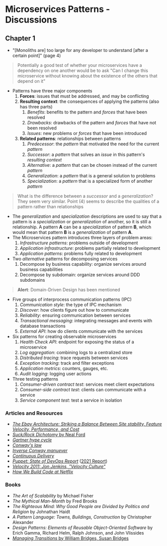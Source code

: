 # Microservices Patterns - Discussions

## Chapter 1

- "[Monoliths are] too large for any developer to understand [after a certain point]" (page 4)

> Potentially a good test of whether your microservices have a dependency on one another would be to ask "Can I change this microservice without knowing about the existence of the others that depend on it"

- Patterns have three major components
  1. **Forces**: issues that must be addressed, and may be conflicting
  2. **Resulting context**: the consequences of applying the patterns (also has three parts)
      1. _Benefits_: benefits to the pattern and _forces_ that have been resolved
      2. _Drawbacks_: drawbacks of the pattern and _forces_ that have not been resolved
      3. _Issues_: new problems or _forces_ that have been introduced
  3. **Related patterns**: relationships between patterns
      1. _Predecessor_: the _pattern_ that motivated the need for the current _pattern_
      2. _Successor_: a _pattern_ that solves an _issue_ in this pattern's _resulting context_
      3. _Alternative_: a _pattern_ that can be chosen instead of the current _pattern_
      4. _Generalization_: a _pattern_ that is a general solution to problems
      5. _Specialization_: a _pattern_ that is a specialized form of another _pattern_

> What is the difference between a _successor_ and a _generalization_? They seem very similar. Point (4) seems to describe the qualities of a pattern rather than relationships

- The _generalization_ and _specialization_ descriptions are used to say that a pattern is a _specialization_ or _generalization_ of another, so it is still a relationship. A pattern **A** can be a _specialization_ of pattern **B**, which would mean that pattern **B** is a _generalization_ of pattern **A**.
- The Microservices pattern introduces three layers of problem areas:
  1. _Infrastructure patterns_: problems outside of development
  2. _Application infrastructure_: problems partially related to development
  3. _Application patterns_: problems fully related to development
- Two _alternative_ patterns for decomposing services
  1. Decompose by business capability: organize services around business capabilities
  2. Decompose by subdomain: organize services around DDD subdomains

> **Alert**: Domain-Driven Design has been mentioned

- Five groups of interprocess communication patterns (IPC)
  1. _Communication style_: the type of IPC mechanism
  2. _Discover_: how clients figure out how to communicate
  3. _Reliability_: ensuring communication between services
  4. _Transactional messaging_: integrating messages and events with database transactions
  5. _External API_: how do clients communicate with the services
- Six patterns for creating observable microservices
  1. _Health Check API_: endpoint for exposing the status of a microservice
  2. _Log aggregation_: combining logs to a centralized store
  3. _Distributed tracing_: trace requests between services
  4. _Exception tracking_: track and filter exceptions
  5. _Application metrics_: counters, gauges, etc.
  6. _Audit logging_: logging user actions
- Three testing patterns
  1. _Consumer-driven contract test_: services meet client expectations
  2. _Consumer-side contract test_: clients can communicate with a service
  3. _Service component test_: test a service in isolation

### Articles and Resources

- [_The Ebay Architecture: Striking a Balance Between Site stability, Feature Velocity, Performance, and Cost_](https://www.slideshare.net/RandyShoup/the-ebay-architecture-striking-a-balance-between-site-stability-feature-velocity-performance-and-cost)
- [_Suck/Rock Dichotomy_ by Neal Ford](http://nealford.com/memeagora/2009/08/05/suck-rock-dichotomy.html)
- [_Gartner hype cycle_](https://en.wikipedia.org/wiki/Hype_cycle)
- [_Conway's law_](https://en.wikipedia.org/wiki/Conway%27s_law)
- [_Inverse Conway manuever_](https://www.thoughtworks.com/radar/techniques/inverse-conway-maneuver)
- [_Continuous Delivery_](https://continuousdelivery.com)
- [_Puppet: State of DevOps Report_](https://puppet.com/resources/whitepaper/state-of-develops-report) ([2021 Report](https://puppet.com/resources/report/2021-state-of-devops-report))
- [_Velocity 2011: Jon Jenkins, "Velocity Culture"_](https://www.youtube.com/watch?v=dxk8b9rSKOo)
- [_How We Build Code at Netflix_](https://netflixtechblog.com/how-we-build-code-at-netflix-c5d9bd727f15)

### Books

- _The Art of Scalability_ by Michael Fisher
- _The Mythical Man-Month_ by Fred Brooks
- _The Righteous Mind: Why Good People are Divided by Politics and Religion_ by Johnathan Haidt
- _A Pattern Language: Towns, Buildings, Construction_ by Christopher Alexander
- _Design Patterns: Elements of Reusable Object-Oriented Software_ by Erich Gamma, Richard Helm, Ralph Johnson, and John Vlissides
- [_Managing Transitions_ by William Bridges, Susan Bridges](https://wmbridges.com/books)

